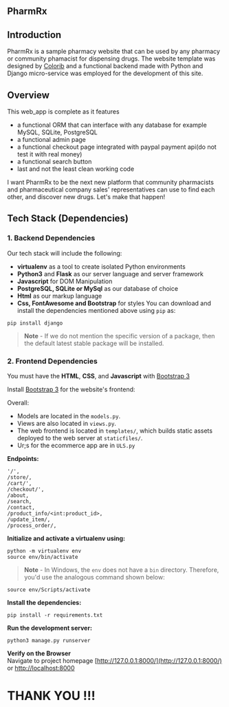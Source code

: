PharmRx
-----

## Introduction

PharmRx is a sample pharmacy website that can be used by any pharmacy or community phamacist for dispensing drugs. The website template was designed by [Colorib](https://Colorib.com/) and a functional backend made with Python and Django micro-service was employed for the development of this site.


## Overview

This web_app is complete as it features
* a functional ORM that can interface with any database for example MySQL, SQLite, PostgreSQL
* a functional admin page
* a functional checkout page integrated with paypal payment api(do not test it with real money)
* a functional search button
* last and not the least clean working code

I want PharmRx to be the next new platform that community pharmacists and pharmaceutical company sales' representatives can use to find each other, and discover new drugs. Let's make that happen!

## Tech Stack (Dependencies)

### 1. Backend Dependencies
Our tech stack will include the following:
 * **virtualenv** as a tool to create isolated Python environments
 * **Python3** and **Flask** as our server language and server framework
 * **Javascript** for DOM Manipulation
 * **PostgreSQL, SQLite or MySql** as our database of choice
 * **Html** as our markup language
 * **Css, FontAwesome and Bootstrap** for styles
You can download and install the dependencies mentioned above using `pip` as:
```
pip install django
```
> **Note** - If we do not mention the specific version of a package, then the default latest stable package will be installed. 

### 2. Frontend Dependencies
You must have the **HTML**, **CSS**, and **Javascript** with [Bootstrap 3](https://getbootstrap.com/docs/3.4/customize/) 

Install [Bootstrap 3](https://getbootstrap.com/docs/3.3/getting-started/) for the website's frontend:





Overall:
* Models are located in the `models.py`.
* Views are also located in `views.py`.
* The web frontend is located in `templates/`, which builds static assets deployed to the web server at `staticfiles/`.
* Ur;s for the ecommerce app are in `ULS.py`


**Endpoints:**
```
'/', 
/store/,
/cart/', 
/checkout/',
/about, 
/search,
/contact,
/product_info/<int:product_id>,
/update_item/,
/process_order/,
```

**Initialize and activate a virtualenv using:**
```
python -m virtualenv env
source env/bin/activate
```
>**Note** - In Windows, the `env` does not have a `bin` directory. Therefore, you'd use the analogous command shown below:
```
source env/Scripts/activate
```

**Install the dependencies:**
```
pip install -r requirements.txt
```

**Run the development server:**
```
python3 manage.py runserver
```

**Verify on the Browser**<br>
Navigate to project homepage [http://127.0.0.1:8000/](http://127.0.0.1:8000/) or [http://localhost:8000](http://localhost:8000) 



# THANK YOU !!!